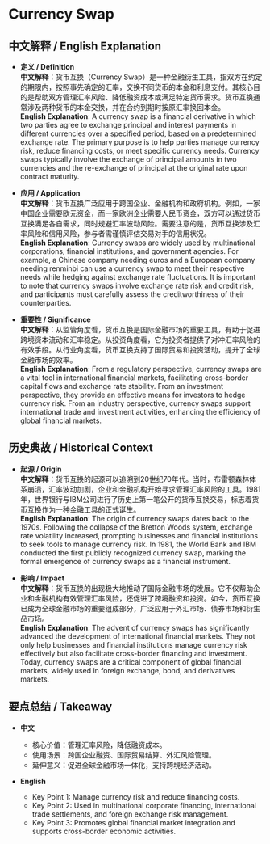 # Currency Swap

## 中文解释 / English Explanation

* **定义 / Definition**  
  **中文解释**：货币互换（Currency Swap）是一种金融衍生工具，指双方在约定的期限内，按照事先确定的汇率，交换不同货币的本金和利息支付。其核心目的是帮助双方管理汇率风险、降低融资成本或满足特定货币需求。货币互换通常涉及两种货币的本金交换，并在合约到期时按原汇率换回本金。  
  **English Explanation**: A currency swap is a financial derivative in which two parties agree to exchange principal and interest payments in different currencies over a specified period, based on a predetermined exchange rate. The primary purpose is to help parties manage currency risk, reduce financing costs, or meet specific currency needs. Currency swaps typically involve the exchange of principal amounts in two currencies and the re-exchange of principal at the original rate upon contract maturity.

* **应用 / Application**  
  **中文解释**：货币互换广泛应用于跨国企业、金融机构和政府机构。例如，一家中国企业需要欧元资金，而一家欧洲企业需要人民币资金，双方可以通过货币互换满足各自需求，同时规避汇率波动风险。需要注意的是，货币互换涉及汇率风险和信用风险，参与者需谨慎评估交易对手的信用状况。  
  **English Explanation**: Currency swaps are widely used by multinational corporations, financial institutions, and government agencies. For example, a Chinese company needing euros and a European company needing renminbi can use a currency swap to meet their respective needs while hedging against exchange rate fluctuations. It is important to note that currency swaps involve exchange rate risk and credit risk, and participants must carefully assess the creditworthiness of their counterparties.

* **重要性 / Significance**  
  **中文解释**：从监管角度看，货币互换是国际金融市场的重要工具，有助于促进跨境资本流动和汇率稳定。从投资角度看，它为投资者提供了对冲汇率风险的有效手段。从行业角度看，货币互换支持了国际贸易和投资活动，提升了全球金融市场的效率。  
  **English Explanation**: From a regulatory perspective, currency swaps are a vital tool in international financial markets, facilitating cross-border capital flows and exchange rate stability. From an investment perspective, they provide an effective means for investors to hedge currency risk. From an industry perspective, currency swaps support international trade and investment activities, enhancing the efficiency of global financial markets.

## 历史典故 / Historical Context

* **起源 / Origin**  
  **中文解释**：货币互换的起源可以追溯到20世纪70年代。当时，布雷顿森林体系崩溃，汇率波动加剧，企业和金融机构开始寻求管理汇率风险的工具。1981年，世界银行与IBM公司进行了历史上第一笔公开的货币互换交易，标志着货币互换作为一种金融工具的正式诞生。  
  **English Explanation**: The origin of currency swaps dates back to the 1970s. Following the collapse of the Bretton Woods system, exchange rate volatility increased, prompting businesses and financial institutions to seek tools to manage currency risk. In 1981, the World Bank and IBM conducted the first publicly recognized currency swap, marking the formal emergence of currency swaps as a financial instrument.

* **影响 / Impact**  
  **中文解释**：货币互换的出现极大地推动了国际金融市场的发展。它不仅帮助企业和金融机构有效管理汇率风险，还促进了跨境融资和投资。如今，货币互换已成为全球金融市场的重要组成部分，广泛应用于外汇市场、债券市场和衍生品市场。  
  **English Explanation**: The advent of currency swaps has significantly advanced the development of international financial markets. They not only help businesses and financial institutions manage currency risk effectively but also facilitate cross-border financing and investment. Today, currency swaps are a critical component of global financial markets, widely used in foreign exchange, bond, and derivatives markets.

## 要点总结 / Takeaway

* **中文**  
  - 核心价值：管理汇率风险，降低融资成本。  
  - 使用场景：跨国企业融资、国际贸易结算、外汇风险管理。  
  - 延伸意义：促进全球金融市场一体化，支持跨境经济活动。  

* **English**  
  - Key Point 1: Manage currency risk and reduce financing costs.  
  - Key Point 2: Used in multinational corporate financing, international trade settlements, and foreign exchange risk management.  
  - Key Point 3: Promotes global financial market integration and supports cross-border economic activities.